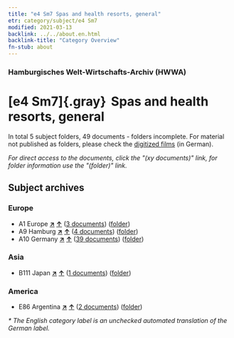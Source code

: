 ```yaml
---
title: "e4 Sm7 Spas and health resorts, general"
etr: category/subject/e4 Sm7
modified: 2021-03-13
backlink: ../../about.en.html
backlink-title: "Category Overview"
fn-stub: about
---
```


### Hamburgisches Welt-Wirtschafts-Archiv (HWWA)
# [e4 Sm7]{.gray}&#8201; Spas and health resorts, general&#160; 





In total 5 subject folders, 49 documents - folders incomplete.
For material not published as folders, please check the [digitized films](/film/h1_sh) (in German).

_For direct access to the documents, click the "(xy documents)" link, for folder information use the "(folder)" link._

## Subject archives



### Europe

- A1 Europe [**&nearr;**](../../../geo/i/140892/about.en.html "Europe (all folders)") [**&uarr;**](../../../geo/about.en.html#A1 "Country category system") (<a href="https://pm20.zbw.eu/dfgview/sh/140892,144275" title="about: Europe : Spas and health resorts, general" target="_blank">3 documents</a>) ([folder](http://purl.org/pressemappe20/folder/sh/140892,144275))
- A9 Hamburg [**&nearr;**](../../../geo/i/140905/about.en.html "Hamburg (all folders)") [**&uarr;**](../../../geo/about.en.html#A9 "Country category system") (<a href="https://pm20.zbw.eu/dfgview/sh/140905,144275" title="about: Hamburg : Spas and health resorts, general" target="_blank">4 documents</a>) ([folder](http://purl.org/pressemappe20/folder/sh/140905,144275))
- A10 Germany [**&nearr;**](../../../geo/i/126128/about.en.html "Germany (all folders)") [**&uarr;**](../../../geo/about.en.html#A10 "Country category system") (<a href="https://pm20.zbw.eu/dfgview/sh/126128,144275" title="about: Germany : Spas and health resorts, general" target="_blank">39 documents</a>) ([folder](http://purl.org/pressemappe20/folder/sh/126128,144275))

### Asia

- B111 Japan [**&nearr;**](../../../geo/i/141272/about.en.html "Japan (all folders)") [**&uarr;**](../../../geo/about.en.html#B111 "Country category system") (<a href="https://pm20.zbw.eu/dfgview/sh/141272,144275" title="about: Japan : Spas and health resorts, general" target="_blank">1 documents</a>) ([folder](http://purl.org/pressemappe20/folder/sh/141272,144275))

### America

- E86 Argentina [**&nearr;**](../../../geo/i/141692/about.en.html "Argentina (all folders)") [**&uarr;**](../../../geo/about.en.html#E86 "Country category system") (<a href="https://pm20.zbw.eu/dfgview/sh/141692,144275" title="about: Argentina : Spas and health resorts, general" target="_blank">2 documents</a>) ([folder](http://purl.org/pressemappe20/folder/sh/141692,144275))


_* The English category label is an unchecked automated translation of the German label._

